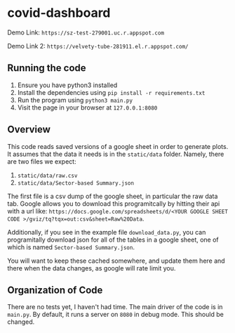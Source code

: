 # covid-dashboard

Demo Link: `https://sz-test-279001.uc.r.appspot.com`

Demo Link 2: `https://velvety-tube-281911.el.r.appspot.com/`


## Running the code

1. Ensure you have python3 installed
2. Install the dependencies using `pip install -r requirements.txt`
3. Run the program using `python3 main.py`
4. Visit the page in your browser at `127.0.0.1:8080`

## Overview

This code reads saved versions of a google sheet in order to generate plots. It assumes that the data it needs is in the `static/data` folder. Namely, there are two files we expect:
1. `static/data/raw.csv`
2. `static/data/Sector-based Summary.json`

The first file is a csv dump of the google sheet, in particular the raw data tab. Google allows you to download this programitcally by hitting their api with a url like:
`https://docs.google.com/spreadsheets/d/<YOUR GOOGLE SHEET CODE >/gviz/tq?tqx=out:csv&sheet=Raw%20Data`.

Additionally, if you see in the example file `download_data.py`, you can programitally download json for all of the tables in a google sheet, one of which is named `Sector-based Summary.json`.

You will want to keep these cached somewhere, and update them here and there when the data changes, as google will rate limit you.

## Organization of Code
There are no tests yet, I haven't had time. The main driver of the code is in `main.py`. By default, it runs a server on `8080` in debug mode. This should be changed.